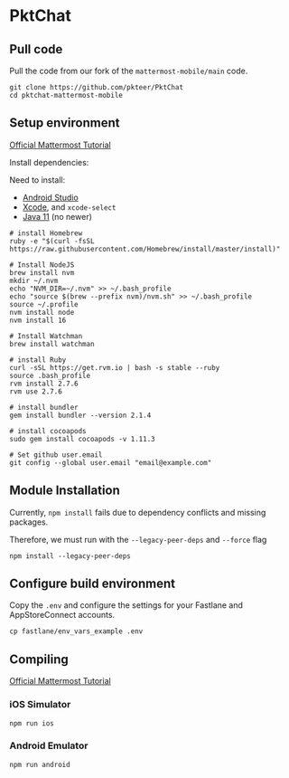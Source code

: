 # PktChat
## Pull code

Pull the code from our fork of the `mattermost-mobile/main` code.

```
git clone https://github.com/pkteer/PktChat
cd pktchat-mattermost-mobile
```

## Setup environment

[Official Mattermost Tutorial](https://developers.mattermost.com/contribute/mobile/developer-setup/)

Install dependencies:

Need to install:
* [Android Studio](https://developer.android.com/studio)
* [Xcode](https://developer.apple.com/xcode/), and `xcode-select`
* [Java 11](https://www.oracle.com/java/technologies/javase/jdk11-archive-downloads.html) (no newer)
```
# install Homebrew
ruby -e "$(curl -fsSL https://raw.githubusercontent.com/Homebrew/install/master/install)"

# Install NodeJS
brew install nvm 
mkdir ~/.nvm 
echo "NVM_DIR=~/.nvm" >> ~/.bash_profile
echo "source $(brew --prefix nvm)/nvm.sh" >> ~/.bash_profile
source ~/.profile
nvm install node
nvm install 16

# Install Watchman
brew install watchman

# install Ruby
curl -sSL https://get.rvm.io | bash -s stable --ruby
source .bash_profile
rvm install 2.7.6
rvm use 2.7.6

# install bundler
gem install bundler --version 2.1.4

# install cocoapods
sudo gem install cocoapods -v 1.11.3

# Set github user.email
git config --global user.email "email@example.com"
```

## Module Installation

Currently, `npm install` fails due to dependency conflicts and missing packages.

Therefore, we must run with the `--legacy-peer-deps` and `--force` flag

```console
npm install --legacy-peer-deps
```

## Configure build environment

Copy the `.env` and configure the settings for your Fastlane and AppStoreConnect accounts.

```
cp fastlane/env_vars_example .env
```

## Compiling

[Official Mattermost Tutorial](https://developers.mattermost.com/contribute/mobile/build-your-own/)

### iOS Simulator

```
npm run ios
```

### Android Emulator

```
npm run android
```
